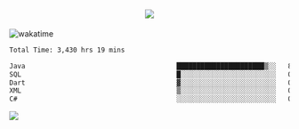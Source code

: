<h1 align="center">
  <img src="https://readme-typing-svg.herokuapp.com/?font=Righteous&size=35&center=true&vCenter=true&width=500&height=70&duration=4000&lines=Hi!+%F0%9F%91%8B+I%27m+Ali%20Osman!;" />
</h1>


![wakatime](https://wakatime.com/share/@aliosmanoktar/3a8ffe71-6da4-4964-913b-2f09afbe53bf.svg?cache=none)
<!--START_SECTION:waka-->

```txt
Total Time: 3,430 hrs 19 mins

Java                                      ██████████████████████▒░░   89.18 %
SQL                                       █░░░░░░░░░░░░░░░░░░░░░░░░   03.95 %
Dart                                      ▓░░░░░░░░░░░░░░░░░░░░░░░░   02.02 %
XML                                       ▒░░░░░░░░░░░░░░░░░░░░░░░░   00.96 %
C#                                        ░░░░░░░░░░░░░░░░░░░░░░░░░   00.66 %
```

<!--END_SECTION:waka-->

<img src="https://profile-counter.glitch.me/aliosmanoktar/count.svg" />

